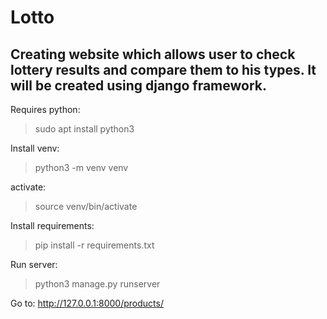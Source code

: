# Lotto
Creating website which allows user to check lottery results and compare them to his types. It will be created using django framework.
---

Requires python:

> sudo apt install python3

Install venv:

> python3 -m venv venv

activate:

> source venv/bin/activate

Install requirements:

> pip install -r requirements.txt

Run server:

> python3 manage.py runserver

Go to: http://127.0.0.1:8000/products/



